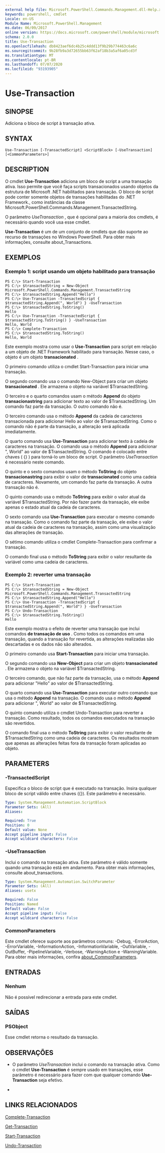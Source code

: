 ```yaml
---
external help file: Microsoft.PowerShell.Commands.Management.dll-Help.xml
keywords: powershell, cmdlet
Locale: en-US
Module Name: Microsoft.PowerShell.Management
ms.date: 06/09/2017
online version: https://docs.microsoft.com/powershell/module/microsoft.powershell.management/use-transaction?view=powershell-5.1&WT.mc_id=ps-gethelp
schema: 2.0.0
title: Use-Transaction
ms.openlocfilehash: db8423aef6dc4b25c4ddd13f9b29b774463c6a6c
ms.sourcegitcommit: 9b28fb9a3d72655bb63f62af18b3a5af6a05cd3f
ms.translationtype: MT
ms.contentlocale: pt-BR
ms.lasthandoff: 07/07/2020
ms.locfileid: "93193905"
---
```

# Use-Transaction

## SINOPSE
Adiciona o bloco de script à transação ativa.

## SYNTAX

```
Use-Transaction [-TransactedScript] <ScriptBlock> [-UseTransaction] [<CommonParameters>]
```

## DESCRIPTION
O cmdlet **Use-Transaction** adiciona um bloco de script a uma transação ativa.
Isso permite que você faça scripts transacionados usando objetos da estrutura de Microsoft .NET habilitados para transação.
O bloco de script pode conter somente objetos de transações habilitadas do .NET Framework., como instâncias da classe Microsoft.PowerShell.Commands.Management.TransactedString.

O parâmetro *UseTransaction* , que é opcional para a maioria dos cmdlets, é necessário quando você usa esse cmdlet.

**Use-Transaction** é um de um conjunto de cmdlets que dão suporte ao recurso de transações no Windows PowerShell.
Para obter mais informações, consulte about_Transactions.

## EXEMPLOS

### Exemplo 1: script usando um objeto habilitado para transação

```
PS C:\> Start-Transaction
PS C:\> $transactedString = New-Object Microsoft.PowerShell.Commands.Management.TransactedString
PS C:\> $transactedString.Append("Hello")
PS C:\> Use-Transaction -TransactedScript { $transactedString.Append(", World") } -UseTransaction
PS C:\> $transactedString.ToString()
Hello
PS C:\> Use-Transaction -TransactedScript { $transactedString.ToString() } -UseTransaction
Hello, World
PS C:\> Complete-Transaction
PS C:\> $transactedString.ToString()
Hello, World
```

Este exemplo mostra como usar o **Use-Transaction** para script em relação a um objeto de .NET Framework habilitado para transação.
Nesse caso, o objeto é um objeto **transacionated** .

O primeiro comando utiliza o cmdlet Start-Transaction para iniciar uma transação.

O segundo comando usa o comando New-Object para criar um objeto **transacionated** .
Ele armazena o objeto na variável $TransactedString.

O terceiro e o quarto comandos usam o método **Append** do objeto **transacionastring** para adicionar texto ao valor de $TransactedString.
Um comando faz parte da transação.
O outro comando não é.

O terceiro comando usa o método **Append** da cadeia de caracteres transacionada para adicionar Hello ao valor de $TransactedString.
Como o comando não é parte da transação, a alteração será aplicada imediatamente.

O quarto comando usa **Use-Transaction** para adicionar texto à cadeia de caracteres na transação.
O comando usa o método **Append** para adicionar ", World" ao valor de $TransactedString.
O comando é colocado entre chaves ( {} ) para torná-lo um bloco de script.
O parâmetro *UseTransaction* é necessário neste comando.

O quinto e o sexto comandos usam o método **ToString** do objeto **transacionastring** para exibir o valor de **transacionated** como uma cadeia de caracteres.
Novamente, um comando faz parte da transação.
A outra transação não é.

O quinto comando usa o método **ToString** para exibir o valor atual da variável $TransactedString.
Por não fazer parte da transação, ele exibe apenas o estado atual da cadeia de caracteres.

O sexto comando usa **Use-Transaction** para executar o mesmo comando na transação.
Como o comando faz parte da transação, ele exibe o valor atual da cadeia de caracteres na transação, assim como uma visualização das alterações de transação.

O sétimo comando utiliza o cmdlet Complete-Transaction para confirmar a transação.

O comando final usa o método **ToString** para exibir o valor resultante da variável como uma cadeia de caracteres.

### Exemplo 2: reverter uma transação

```
PS C:\> Start-Transaction
PS C:\> $transactedString = New-Object Microsoft.PowerShell.Commands.Management.TransactedString
PS C:\> $transactedString.Append("Hello")
PS C:\> Use-Transaction -TransactedScript { $transactedString.Append(", World") } -UseTransaction
PS C:\> Undo-Transaction
PS C:\> $transactedString.ToString()
Hello
```

Este exemplo mostra o efeito de reverter uma transação que inclui comandos **de transação de uso** .
Como todos os comandos em uma transação, quando a transação for revertida, as alterações realizadas são descartadas e os dados não são alterados.

O primeiro comando usa **Start-Transaction** para iniciar uma transação.

O segundo comando usa **New-Object** para criar um objeto **transacionated** .
Ele armazena o objeto na variável $TransactedString.

O terceiro comando, que não faz parte da transação, usa o método **Append** para adicionar "Hello" ao valor de $TransactedString.

O quarto comando usa **Use-Transaction** para executar outro comando que usa o método **Append** na transação.
O comando usa o método **Append** para adicionar ", World" ao valor de $TransactedString.

O quinto comando utiliza o cmdlet Undo-Transaction para reverter a transação.
Como resultado, todos os comandos executados na transação são revertidos.

O comando final usa o método **ToString** para exibir o valor resultante de $TransactedString como uma cadeia de caracteres.
Os resultados mostram que apenas as alterações feitas fora da transação foram aplicadas ao objeto.

## PARAMETERS

### -TransactedScript
Especifica o bloco de script que é executado na transação.
Insira qualquer bloco de script válido entre chaves ({}).
Este parâmetro é necessário.

```yaml
Type: System.Management.Automation.ScriptBlock
Parameter Sets: (All)
Aliases:

Required: True
Position: 0
Default value: None
Accept pipeline input: False
Accept wildcard characters: False
```

### -UseTransaction
Inclui o comando na transação ativa.
Este parâmetro é válido somente quando uma transação está em andamento.
Para obter mais informações, consulte about_transactions.

```yaml
Type: System.Management.Automation.SwitchParameter
Parameter Sets: (All)
Aliases: usetx

Required: False
Position: Named
Default value: False
Accept pipeline input: False
Accept wildcard characters: False
```

### CommonParameters
Este cmdlet oferece suporte aos parâmetros comuns: -Debug, -ErrorAction, -ErrorVariable, -InformationAction, -InformationVariable, -OutVariable, -OutBuffer, -PipelineVariable, -Verbose, -WarningAction e -WarningVariable. Para obter mais informações, confira [about_CommonParameters](https://go.microsoft.com/fwlink/?LinkID=113216).

## ENTRADAS

### Nenhum
Não é possível redirecionar a entrada para este cmdlet.

## SAÍDAS

### PSObject
Esse cmdlet retorna o resultado da transação.

## OBSERVAÇÕES

* O parâmetro *UseTransaction* inclui o comando na transação ativa. Como o cmdlet **Use-Transaction** é sempre usado em transações, esse parâmetro é necessário para fazer com que qualquer comando **Use-Transaction** seja efetivo.

*

## LINKS RELACIONADOS

[Complete-Transaction](Complete-Transaction.md)

[Get-Transaction](Get-Transaction.md)

[Start-Transaction](Start-Transaction.md)

[Undo-Transaction](Undo-Transaction.md)
